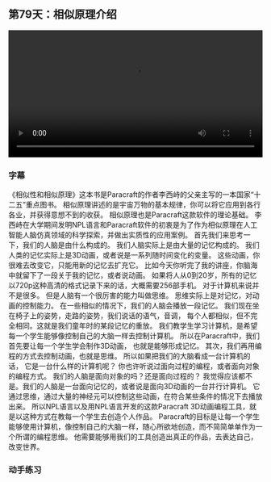## 第79天：相似原理介绍

<video width="100%" controls controlslist="nodownload nofullscreen noremoteplayback" disablePictureInPicture>
  <source src="https://api.keepwork.com/ts-storage/siteFiles/15541/raw#1598963581765session79.webm" type="video/webm">
  <source src="https://api.keepwork.com/ts-storage/siteFiles/15542/raw#1598963589985session79_small.mp4" type="video/mp4" />
   
  <p>你的浏览器不支持播放</p>
</video>


### 字幕

《相似性和相似原理》这本书是Paracraft的作者李西峙的父亲主写的一本国家“十二五”重点图书。
相似原理讲述的是宇宙万物的基本规律，你可以将它应用到各行各业，并获得意想不到的收获。 
相似原理也是Paracraft这款软件的理论基础。
李西峙在大学期间发明NPL语言和Paracraft软件的初衷是为了作为相似原理在人工智能人脑仿真领域的科学探索，并做出实质性的应用案例。
首先我们来思考一下，我们的人脑是由什么构成的。
我们人脑实际上是由大量的记忆构成的。
我们人类的记忆实际上是3D动画，或者说是一系列随时间变化的变量。
这些动画，你很难去改变它，只能用新的记忆去扩充它。
比如今天你听完了我的讲座，你脑海中就留下了一段关于我的记忆，或者说动画。
如果将人从0到20岁，所有的记忆以720p这种高清的格式记录下来的话，大概需要256部手机。
对于计算机来说并不是很多。
但是人脑有一个很厉害的能力叫做思维。
思维实际上是对记忆，对动画的控制能力。
在一些相似的情况下，我们的人脑会播放一段记忆。
我们现在坐在椅子上的姿势，走路的姿势，我们说话的语气，音调，
每个人都相似，但不完全相同。这就是我们童年时的某段记忆的重放。
我们教学生学习计算机，是希望每一个学生能够像控制自己的大脑一样去控制计算机。
所以在Paracraft中，我们首先要让每一个学生学会制作3D动画，
也就是能够形成记忆。
其次，我们再用编程的方式去控制动画，也就是思维。
所以如果把我们的大脑看成一台计算机的话，
它是一台什么样的计算机呢？
你也许听说过面向过程的编程，或者面向对象的编程方式。
我们的人脑是面向对象的吗？还是面向过程的？
我觉得应该都不是。我们的人脑是一台面向记忆的，或者说是面向3D动画的一台并行计算机。
它通过思维，通过大量的神经元可以控制这些动画，在符合某些条件的情况下去播放出来。
所以NPL语言以及用NPL语言开发的这款Paracraft 3D动画编程工具，就是以这种方式在教每一个学生去创造个人作品。
Paracraft的目标是让每一个学生能够使用计算机，像控制自己的大脑一样，随心所欲地创造，而不简简单单作为一个所谓的编程思维。
他需要能够用我们的工具创造出真正的作品，去表达自己，改变世界。

### 动手练习
